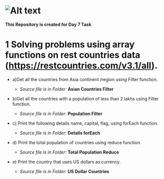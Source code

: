 # ![Alt text](https://miro.medium.com/v2/resize:fit:720/format:webp/1*hXvp2ynj7ED7wxd3Tp3dHQ.png)

**This Repository is created for Day 7 Task**

# 1 Solving problems using array functions on rest countries data (https://restcountries.com/v3.1/all).
- a)Get all the countries from Asia continent /region using Filter function.
  - *Source file is in Folder:* **Asian Countries Filter**
   
- b)Get all the countries with a population of less than 2 lakhs using Filter function.
   - *Source file is in Folder:* **Population Filter**
  
- c) Print the following details name, capital, flag, using forEach function.
  - *Source file is in Folder:* **Details forEach**
  
- d) Print the total population of countries using reduce function.
  - *Source file is in Folder:* **Total Population Reduce**
  
- e) Print the country that uses US dollars as currency.
    - *Source file is in Folder:* **US Dollar Countries**
